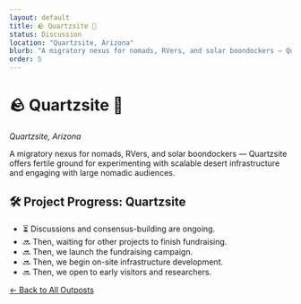 ```yaml
---
layout: default
title: 🪨 Quartzsite 🔆
status: Discussion
location: "Quartzsite, Arizona"
blurb: "A migratory nexus for nomads, RVers, and solar boondockers — Quartzsite offers fertile ground for experimenting with scalable desert infrastructure and engaging with large nomadic audiences."
order: 5
---
```


# 🪨 Quartzsite 🔆  
_Quartzsite, Arizona_

A migratory nexus for nomads, RVers, and solar boondockers — Quartzsite offers fertile ground for experimenting with scalable desert infrastructure and engaging with large nomadic audiences.

## 🛠️ Project Progress: Quartzsite

- ⏳ Discussions and consensus-building are ongoing.
- 🔜 Then, waiting for other projects to finish fundraising.
- 🔜 Then, we launch the fundraising campaign.
- 🔜 Then, we begin on-site infrastructure development.
- 🔜 Then, we open to early visitors and researchers.

[← Back to All Outposts](/outposts/)
